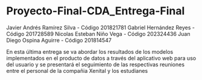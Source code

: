 # Proyecto-Final-CDA_Entrega-Final

Javier Andrés Ramírez Silva - Código 201821781 
Gabriel Hernández Reyes - Código 201728589 
Nicolas Esteban Niño Vega - Código 202324436 
Juan Diego Ospina Aguirre - Código 201814547 

En esta última entrega se va abordar los resultados de los modelos implementados en el producto de datos a través del aplicativo web para uso del usuario y se presentará el seguimiento de las respectivas reuniones entre el personal de la compañia Xenital y los estudianes
